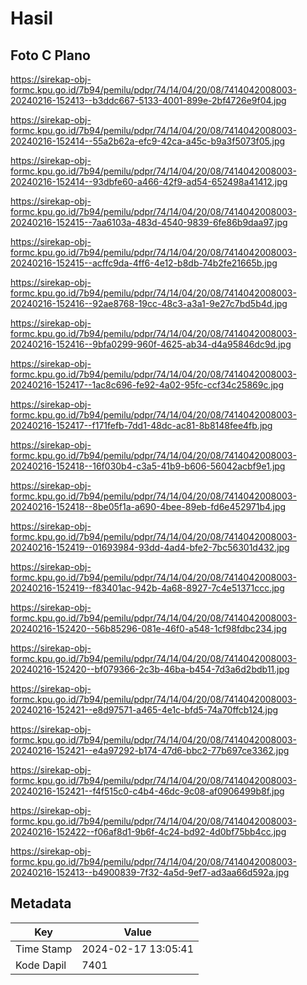 # Hasil

## Foto C Plano

https://sirekap-obj-formc.kpu.go.id/7b94/pemilu/pdpr/74/14/04/20/08/7414042008003-20240216-152413--b3ddc667-5133-4001-899e-2bf4726e9f04.jpg

https://sirekap-obj-formc.kpu.go.id/7b94/pemilu/pdpr/74/14/04/20/08/7414042008003-20240216-152414--55a2b62a-efc9-42ca-a45c-b9a3f5073f05.jpg

https://sirekap-obj-formc.kpu.go.id/7b94/pemilu/pdpr/74/14/04/20/08/7414042008003-20240216-152414--93dbfe60-a466-42f9-ad54-652498a41412.jpg

https://sirekap-obj-formc.kpu.go.id/7b94/pemilu/pdpr/74/14/04/20/08/7414042008003-20240216-152415--7aa6103a-483d-4540-9839-6fe86b9daa97.jpg

https://sirekap-obj-formc.kpu.go.id/7b94/pemilu/pdpr/74/14/04/20/08/7414042008003-20240216-152415--acffc9da-4ff6-4e12-b8db-74b2fe21665b.jpg

https://sirekap-obj-formc.kpu.go.id/7b94/pemilu/pdpr/74/14/04/20/08/7414042008003-20240216-152416--92ae8768-19cc-48c3-a3a1-9e27c7bd5b4d.jpg

https://sirekap-obj-formc.kpu.go.id/7b94/pemilu/pdpr/74/14/04/20/08/7414042008003-20240216-152416--9bfa0299-960f-4625-ab34-d4a95846dc9d.jpg

https://sirekap-obj-formc.kpu.go.id/7b94/pemilu/pdpr/74/14/04/20/08/7414042008003-20240216-152417--1ac8c696-fe92-4a02-95fc-ccf34c25869c.jpg

https://sirekap-obj-formc.kpu.go.id/7b94/pemilu/pdpr/74/14/04/20/08/7414042008003-20240216-152417--f171fefb-7dd1-48dc-ac81-8b8148fee4fb.jpg

https://sirekap-obj-formc.kpu.go.id/7b94/pemilu/pdpr/74/14/04/20/08/7414042008003-20240216-152418--16f030b4-c3a5-41b9-b606-56042acbf9e1.jpg

https://sirekap-obj-formc.kpu.go.id/7b94/pemilu/pdpr/74/14/04/20/08/7414042008003-20240216-152418--8be05f1a-a690-4bee-89eb-fd6e452971b4.jpg

https://sirekap-obj-formc.kpu.go.id/7b94/pemilu/pdpr/74/14/04/20/08/7414042008003-20240216-152419--01693984-93dd-4ad4-bfe2-7bc56301d432.jpg

https://sirekap-obj-formc.kpu.go.id/7b94/pemilu/pdpr/74/14/04/20/08/7414042008003-20240216-152419--f83401ac-942b-4a68-8927-7c4e51371ccc.jpg

https://sirekap-obj-formc.kpu.go.id/7b94/pemilu/pdpr/74/14/04/20/08/7414042008003-20240216-152420--56b85296-081e-46f0-a548-1cf98fdbc234.jpg

https://sirekap-obj-formc.kpu.go.id/7b94/pemilu/pdpr/74/14/04/20/08/7414042008003-20240216-152420--bf079366-2c3b-46ba-b454-7d3a6d2bdb11.jpg

https://sirekap-obj-formc.kpu.go.id/7b94/pemilu/pdpr/74/14/04/20/08/7414042008003-20240216-152421--e8d97571-a465-4e1c-bfd5-74a70ffcb124.jpg

https://sirekap-obj-formc.kpu.go.id/7b94/pemilu/pdpr/74/14/04/20/08/7414042008003-20240216-152421--e4a97292-b174-47d6-bbc2-77b697ce3362.jpg

https://sirekap-obj-formc.kpu.go.id/7b94/pemilu/pdpr/74/14/04/20/08/7414042008003-20240216-152421--f4f515c0-c4b4-46dc-9c08-af0906499b8f.jpg

https://sirekap-obj-formc.kpu.go.id/7b94/pemilu/pdpr/74/14/04/20/08/7414042008003-20240216-152422--f06af8d1-9b6f-4c24-bd92-4d0bf75bb4cc.jpg

https://sirekap-obj-formc.kpu.go.id/7b94/pemilu/pdpr/74/14/04/20/08/7414042008003-20240216-152413--b4900839-7f32-4a5d-9ef7-ad3aa66d592a.jpg


## Metadata

| Key        | Value               |
| ---------- | ------------------- |
| Time Stamp | 2024-02-17 13:05:41 |
| Kode Dapil | 7401                |



